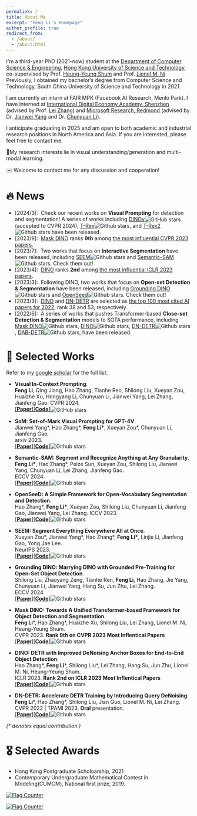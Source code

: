 ```yaml
---
permalink: /
title: About Me
excerpt: "Feng Li's Homepage"
author_profile: true
redirect_from: 
  - /about/
  - /about.html
---
```


I'm a third-year PhD (2021-now) student at the [Department of Computer Science & Engineering](https://cse.hkust.edu.hk/), [Hong Kong University of Science and Technology](https://hkust.edu.hk/), co-supervised by Prof. [Heung-Yeung Shum](https://scholar.google.com/citations?user=9akH-n8AAAAJ&hl=zh-CN) and Prof. [Lionel M. Ni](https://scholar.google.com/citations?user=OzMYwDIAAAAJ&hl=zh-CN). Previously, I obtained my bachelor’s degree from Computer Science and Technology, South China University of Science and Technology in 2021. 

I am currently an intern at FAIR MPK (Facebook AI Research, Menlo Park). I have interned at [International Digital Economy Academy, Shenzhen](https://idea.edu.cn/) (advised by Prof. [Lei Zhang](https://www.leizhang.org/)) and [Microsoft Research, Redmond](https://www.microsoft.com/en-us/research/group/deep-learning-group/) (advised by Dr. [Jianwei Yang](https://jwyang.github.io/) and Dr. [Chunyuan Li](https://chunyuan.li/)). 


I anticipate graduating in 2025 and am open to both academic and industrial research positions in North America and Asia. If you are interested, please feel free to contact me.

<!-- I am always open to research discussions and collaborations. Feel free to get in touch! -->
<!-- 
**Research Interests** -->

📌My research interests lie in visual understanding/generation and multi-modal learning.

✉️ Welcome to contact me for any discussion and cooperation!


# 🔥 News
- \[2024/3\]: &nbsp;Check our recent works on **Visual Prompting** for detection and segmentation! A series of works including [DINOv](https://arxiv.org/pdf/2311.13601.pdf)<img alt="GitHub stars" style="vertical-align:middle" src="https://img.shields.io/github/stars/UX-Decoder/DINOv?style=social">(accepted to CVPR 2024), [T-Rex](https://arxiv.org/abs/2311.13596)![Github stars](https://img.shields.io/github/stars/IDEA-Research/T-Rex.svg), and [T-Rex2](https://arxiv.org/abs/2403.14610)![Github stars](https://img.shields.io/github/stars/IDEA-Research/T-Rex.svg) have been released.
- \[2023/9\]: &nbsp;[Mask DINO](https://arxiv.org/pdf/2206.02777.pdf) ranks **9th** among [the most influential CVPR 2023 papers](https://www.paperdigest.org/2023/09/most-influential-cvpr-papers-2023-09/).
- \[2023/7\]: &nbsp;Two works that focus on **Interactive Segmentation** have been released, including [SEEM](https://arxiv.org/pdf/2304.06718.pdf)![Github stars](https://img.shields.io/github/stars/UX-Decoder/Segment-Everything-Everywhere-All-At-Once.svg) and [Semantic-SAM](https://arxiv.org/pdf/2307.04767.pdf)![Github stars](https://img.shields.io/github/stars/UX-Decoder/Semantic-SAM.svg). Check them out!
- \[2023/4\]: &nbsp;[DINO](https://arxiv.org/abs/2203.0360) ranks **2nd** among [the most influential ICLR 2023 papers](https://www.paperdigest.org/2023/04/most-influential-iclr-papers-2023-04/).
- \[2023/3\]: &nbsp;Following DINO, two works that focus on **Open-set Detection \& Segmentation** have been released, including [Grounding DINO](https://arxiv.org/abs/2303.05499)![Github stars](https://img.shields.io/github/stars/IDEA-Research/GroundingDINO.svg) and [OpenSeed](https://openaccess.thecvf.com/content/ICCV2023/papers/Zhang_A_Simple_Framework_for_Open-Vocabulary_Segmentation_and_Detection_ICCV_2023_paper.pdf)![Github stars](https://img.shields.io/github/stars/IDEA-Research/OpenSeed.svg). Check them out!
- \[2023/3\]: &nbsp;[DINO](https://arxiv.org/abs/2203.0360) and [DN-DETR](https://arxiv.org/pdf/2203.01305) are selected as [the top 100 most cited AI papers for 2022](https://www.zeta-alpha.com/post/must-read-the-100-most-cited-ai-papers-in-2022), rank 38 and 53, respectively.
- \[2022/6\]: &nbsp;A series of works that pushes Transformer-based **Close-set Detection \& Segmentation** models to SOTA performance, including [Mask DINO](https://arxiv.org/pdf/2206.02777.pdf)![Github stars](https://img.shields.io/github/stars/IDEA-Research/MaskDINO.svg), [DINO](https://arxiv.org/abs/2203.03605)![Github stars](https://img.shields.io/github/stars/IDEA-Research/DINO.svg), [DN-DETR](https://arxiv.org/pdf/2203.01305)![Github stars](https://img.shields.io/github/stars/IDEA-Research/DN-DETR.svg), [DAB-DETR](https://arxiv.org/abs/2201.12329)![Github stars](https://img.shields.io/github/stars/IDEA-Research/DAB-DETR.svg), have been released. 



# 📝 Selected Works
Refer to my [google scholar](https://scholar.google.com/citations?user=ybRe9GcAAAAJ&hl=zh-CN) for the full list.

<!-- <div class='paper-box'>
<div class='paper-box-text' markdown="1"> -->
* **Visual In-Context Prompting**.  
**Feng Li**, Qing Jiang, Hao Zhang, Tianhe Ren, Shilong Liu, Xueyan Zou, Huaizhe Xu, Hongyang Li, Chunyuan Li, Jianwei Yang, Lei Zhang, Jianfeng Gao. 
CVPR 2024.    
[[**Paper**]](https://arxiv.org/pdf/2307.04767.pdf)[[**Code**]](https://github.com/UX-Decoder/Semantic-SAM)<img alt="GitHub stars" style="vertical-align:middle" src="https://img.shields.io/github/stars/UX-Decoder/DINOv?style=social">

* **SoM: Set-of-Mark Visual Prompting for GPT-4V**.  
Jianwei Yang\*, Hao Zhang\*, **Feng Li\***, Xueyan Zou\*, Chunyuan Li, Jianfeng Gao.                 
arxiv 2023.  
[[**Paper**]](https://arxiv.org/pdf/2310.11441.pdf)[[**Code**]](https://github.com/microsoft/SoM)![Github stars](https://img.shields.io/github/stars/microsoft/SoM.svg)

* **Semantic-SAM: Segment and Recognize Anything at Any Granularity**.  
**Feng Li\***, Hao Zhang\*, Peize Sun, Xueyan Zou, Shilong Liu, Jianwei Yang, Chunyuan Li, Lei Zhang, Jianfeng Gao.                                   
ECCV 2024.    
[[**Paper**]](https://arxiv.org/pdf/2307.04767.pdf)[[**Code**]](https://github.com/UX-Decoder/Semantic-SAM)![Github stars](https://img.shields.io/github/stars/UX-Decoder/Semantic-SAM.svg)

* **OpenSeeD: A Simple Framework for Open-Vocabulary Segmentation and Detection**.  
Hao Zhang\*, **Feng Li\***, Xueyan Zou, Shilong Liu, Chunyuan Li, Jianfeng Gao, Jianwei Yang, Lei Zhang.
ICCV 2023.  
[[**Paper**]](https://arxiv.org/abs/2303.08131)[[**Code**]](https://github.com/IDEA-Research/OpenSeeD)![Github stars](https://img.shields.io/github/stars/IDEA-Research/OpenSeed.svg)

* **SEEM: Segment Everything Everywhere All at Once**.  
Xueyan Zou\*, Jianwei Yang\*, Hao Zhang\*, **Feng Li\***, Linjie Li, Jianfeng Gao, Yong Jae Lee.   
NeurIPS 2023.  
[[**Paper**]](https://arxiv.org/pdf/2304.06718.pdf)[[**Code**]](https://github.com/UX-Decoder/Segment-Everything-Everywhere-All-At-Once)![Github stars](https://img.shields.io/github/stars/UX-Decoder/Segment-Everything-Everywhere-All-At-Once.svg)

* **Grounding DINO: Marrying DINO with Grounded Pre-Training for Open-Set Object Detection**.  
Shilong Liu, Zhaoyang Zeng, Tianhe Ren, **Feng Li**, Hao Zhang, Jie Yang, Chunyuan Li, Jianwei Yang, Hang Su, Jun Zhu, Lei Zhang.   
ECCV 2024.  
[[**Paper**]](https://arxiv.org/abs/2303.05499)[[**Code**]](https://github.com/IDEA-Research/GroundingDINO)![Github stars](https://img.shields.io/github/stars/IDEA-Research/GroundingDINO.svg)

* **Mask DINO: Towards A Unified Transformer-based Framework for Object Detection and Segmentation**.  
**Feng Li**\*, Hao Zhang\*, Huaizhe Xu, Shilong Liu, Lei Zhang, Lionel M. Ni, Heung-Yeung Shum.   
CVPR 2023.  **Rank 9th on CVPR 2023 Most Inflentical Papers**  
[[**Paper**]](https://arxiv.org/pdf/2206.02777.pdf)[[**Code**]](https://github.com/IDEACVR/MaskDINO)![Github stars](https://img.shields.io/github/stars/IDEA-Research/MaskDINO.svg)

* **DINO: DETR with Improved DeNoising Anchor Boxes for End-to-End Object Detection**.  
Hao Zhang\*, **Feng Li**\*, Shilong Liu\*, Lei Zhang, Hang Su, Jun Zhu, Lionel M. Ni, Heung-Yeung Shum.   
ICLR 2023.  **Rank 2nd on ICLR 2023 Most Inflentical Papers**  
[[**Paper**]](https://arxiv.org/abs/2203.03605)[[**Code**]](https://github.com/IDEACVR/DINO)![Github stars](https://img.shields.io/github/stars/IDEA-Research/DINO.svg) 
  
* **DN-DETR: Accelerate DETR Training by Introducing Query DeNoising**.   
**Feng Li**\*, Hao Zhang\*, Shilong Liu, Jian Guo, Lionel M. Ni, Lei Zhang.   
CVPR 2022 | TPAMI 2023. **Oral** presentation.   
[[**Paper**]](https://arxiv.org/pdf/2203.01305)[[**Code**]](https://github.com/FengLi-ust/DN-DETR)![Github stars](https://img.shields.io/github/stars/IDEA-Research/DN-DETR.svg)
 

_(* denotes equal contribution.)_
# 🎖 Selected Awards
* Hong Kong Postgraduate Scholoarship, 2021
* Contemporary Undergraduate Mathematical Contest in Modeling(CUMCM), National first prize, 2019.

<!-- # 📖 Work experience
* March 2021 - Now: Research Assistant
  * Microsoft Research Asia, Beijing, China.
  * Duties included: 1. Design more powerful and simple object detection architecture based on the Transformer. 2. Understand NLP tasks such as NLI and exploit new paradigms to solve them more efficiently.
  * Advisor: Prof. [Jingdong Wang](https://jingdongwang2017.github.io/)

* August 2020 - Now: Research Assistant
  * University of Chinese Academy of Sciences, Beijing, China.
  * Duties included: 1. learning deep generative model for pedestrian generation. 2. cross-domain Re-ID from a causal view. 3. designing an efficient method to tackle problems in object detection and partial pedestrian re-identification.
  * Advisor: Prof. [Tieniu Tan](http://people.ucas.ac.cn/~tantieniu)
  * Co-Advisors: Prof. [Zhang Zhang](https://scholar.google.com/citations?user=rnRNwEMAAAAJ&hl=en) and Prof. [Liang Wang](https://scholar.google.com/citations?user=8kzzUboAAAAJ&hl=zh-CN)

* April 2018 – July 2020: Research Assistant
  * South China University of Technology, Guangzhou, China.
  * Duties included: Incentive mechanism design for crowdsourcing platforms, edge computing
platforms, and federal learning platforms.
  * Advisor: Prof. Xinglin Zhang
 -->
<!-- # 💬 Invited Talks
- *2021.06*, Lorem ipsum dolor sit amet, consectetur adipiscing elit. Vivamus ornare aliquet ipsum, ac tempus justo dapibus sit amet. 
- *2021.03*, Lorem ipsum dolor sit amet, consectetur adipiscing elit. Vivamus ornare aliquet ipsum, ac tempus justo dapibus sit amet.  \| [\[video\]](https://github.com/)

# 💻 Internships
- *2019.05 - 2020.02*, [Lorem](https://github.com/), China. -->

<a href="http://s01.flagcounter.com/more/k4"><img src="https://s01.flagcounter.com/map/k4/size_s/txt_000000/border_CCCCCC/pageviews_0/viewers_0/flags_0/" alt="Flag Counter" border="0"></a>

<a href="https://info.flagcounter.com/PUlW"><img src="https://s01.flagcounter.com/mini/PUlW/bg_FFFFFF/txt_000000/border_CCCCCC/flags_0/" alt="Flag Counter" border="0"></a>

